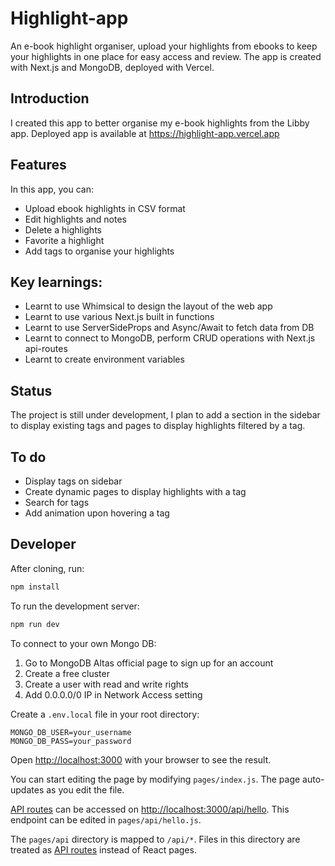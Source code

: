 

# Highlight-app 
An e-book highlight organiser, upload your highlights from ebooks to keep your highlights in one place for easy access and review. The app is created with Next.js and MongoDB, deployed with Vercel.

## Introduction 
I created this app to better organise my e-book highlights from the Libby app. Deployed app is available at https://highlight-app.vercel.app

## Features
In this app, you can: 
- Upload ebook highlights in CSV format 
- Edit highlights and notes 
- Delete a highlights 
- Favorite a highlight 
- Add tags to organise your highlights


## Key learnings: 
- Learnt to use Whimsical to design the layout of the web app 
- Learnt to use various Next.js built in functions 
- Learnt to use ServerSideProps and Async/Await to fetch data from DB 
- Learnt to connect to MongoDB, perform CRUD operations with Next.js api-routes 
- Learnt to create environment variables 

## Status
The project is still under development, I plan to add a section in the sidebar to display existing tags and pages to display highlights filtered by a tag. 

## To do 
- Display tags on sidebar 
- Create dynamic pages to display highlights with a tag
- Search for tags 
- Add animation upon hovering a tag 

## Developer

After cloning, run: 


```bash
npm install

```


To run the development server:

```bash
npm run dev

```


To connect to your own Mongo DB: 

1. Go to MongoDB Altas official page to sign up for an account
2.  Create a free cluster 
3. Create a user with read and write rights 
4. Add 0.0.0.0/0 IP in Network Access setting


Create a `.env.local` file in your root directory:

```
MONGO_DB_USER=your_username
MONGO_DB_PASS=your_password
```

Open [http://localhost:3000](http://localhost:3000) with your browser to see the result.

You can start editing the page by modifying `pages/index.js`. The page auto-updates as you edit the file.

[API routes](https://nextjs.org/docs/api-routes/introduction) can be accessed on [http://localhost:3000/api/hello](http://localhost:3000/api/hello). This endpoint can be edited in `pages/api/hello.js`.

The `pages/api` directory is mapped to `/api/*`. Files in this directory are treated as [API routes](https://nextjs.org/docs/api-routes/introduction) instead of React pages.


